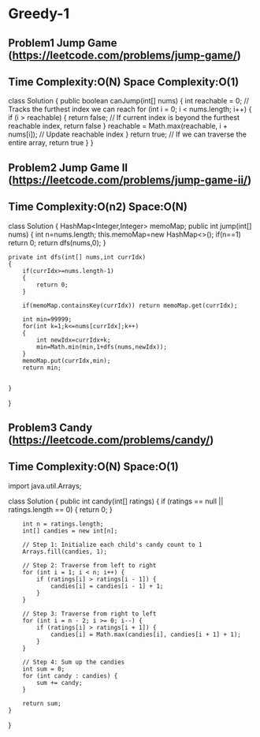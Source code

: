 # Greedy-1

## Problem1 Jump Game (https://leetcode.com/problems/jump-game/)
## Time Complexity:O(N) Space Complexity:O(1)
class Solution {
    public boolean canJump(int[] nums) {
        int reachable = 0; // Tracks the furthest index we can reach
        for (int i = 0; i < nums.length; i++) {
            if (i > reachable) {
                return false; // If current index is beyond the furthest reachable index, return false
            }
            reachable = Math.max(reachable, i + nums[i]); // Update reachable index
        }
        return true; // If we can traverse the entire array, return true
    }
}


           
## Problem2 Jump Game II (https://leetcode.com/problems/jump-game-ii/)
## Time Complexity:O(n2) Space:O(N)
class Solution {
    HashMap<Integer,Integer> memoMap;
    public int jump(int[] nums) {
        int n=nums.length;
        this.memoMap=new HashMap<>();
        if(n==1) return 0;
        return dfs(nums,0);
    }


    private int dfs(int[] nums,int currIdx)
    {
        if(currIdx>=nums.length-1)
        {
            return 0;
        }

        if(memoMap.containsKey(currIdx)) return memoMap.get(currIdx);

        int min=99999;
        for(int k=1;k<=nums[currIdx];k++)
        {
            int newIdx=currIdx+k;
            min=Math.min(min,1+dfs(nums,newIdx));
        }
        memoMap.put(currIdx,min);
        return min;


    }
}

## Problem3 Candy (https://leetcode.com/problems/candy/)
## Time Complexity:O(N) Space:O(1)
import java.util.Arrays;

class Solution {
    public int candy(int[] ratings) {
        if (ratings == null || ratings.length == 0) {
            return 0;
        }

        int n = ratings.length;
        int[] candies = new int[n];
        
        // Step 1: Initialize each child's candy count to 1
        Arrays.fill(candies, 1);

        // Step 2: Traverse from left to right
        for (int i = 1; i < n; i++) {
            if (ratings[i] > ratings[i - 1]) {
                candies[i] = candies[i - 1] + 1;
            }
        }

        // Step 3: Traverse from right to left
        for (int i = n - 2; i >= 0; i--) {
            if (ratings[i] > ratings[i + 1]) {
                candies[i] = Math.max(candies[i], candies[i + 1] + 1);
            }
        }

        // Step 4: Sum up the candies
        int sum = 0;
        for (int candy : candies) {
            sum += candy;
        }

        return sum;
    }
}
